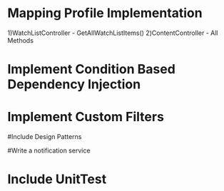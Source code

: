 # Mapping Profile Implementation
1)WatchListController - GetAllWatchListItems()
2)ContentController - All Methods

# Implement Condition Based Dependency Injection

# Implement Custom Filters

#Include Design Patterns

#Write a notification service

# Include UnitTest

